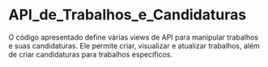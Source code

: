 # API_de_Trabalhos_e_Candidaturas


O código apresentado define várias views de API para manipular trabalhos e suas candidaturas. Ele permite criar, visualizar e atualizar trabalhos, além de criar candidaturas para trabalhos específicos.
